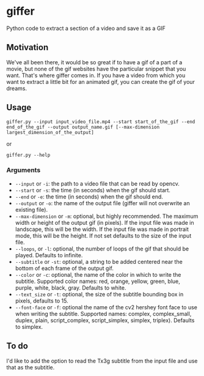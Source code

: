 # giffer
Python code to extract a section of a video and save it as a GIF

## Motivation
We've all been there, it would be so great if to have a gif of a part of a movie, but none of the gif websites have the particular snippet that you want. That's where giffer comes in. If you have a video from which you want to extract a little bit for an animated gif, you can create the gif of your dreams.

## Usage
`giffer.py --input input_video_file.mp4 --start start_of_the_gif --end end_of_the_gif --output output_name.gif [--max-dimension largest_dimension_of_the_output]`

or

`giffer.py --help`

### Arguments
- `--input` or `-i`: the path to a video file that can be read by opencv.
- `--start` or `-s`: the time (in seconds) when the gif should start.
- `--end` or `-e`: the time (in seconds) when the gif should end.
- `--output` or `-o`: the name of the output file (giffer will not overwrite an existing file).
- `--max-dimension` or `-m`: optional, but highly recommended. The maximum width or height of the output gif (in pixels). If the input file was made in landscape, this will be the width. If the input file was made in portrait mode, this will be the height. If not set defaults to the size of the input file.
- `--loops`, or `-l`: optional, the number of loops of the gif that should be played. Defaults to infinite.
- `--subtitle` or `-st`: optional, a string to be added centered near the bottom of each frame of the output gif.
- `--color` or `-c`: optional, the name of the color in which to write the subtitle. Supported color names: red, orange, yellow, green, blue, purple, white, black, gray. Defaults to white.
- `--text_size` or `-t`: optional, the size of the subtitle bounding box in pixels, defaults to 15.
- `--font-face` or `-f`: optional the name of the cv2 hershey font face to use when writing the subtitle. Supported names: complex, complex_small, duplex, plain, script_complex, script_simplex, simplex, triplex).  Defaults to simplex.

## To do
I'd like to add the option to read the Tx3g subtitle from the input file and use that as the subtitle.

